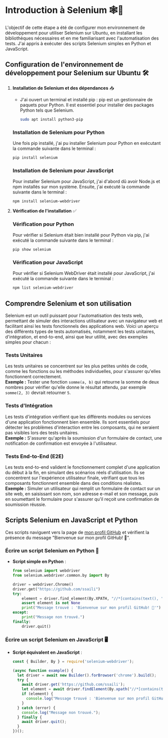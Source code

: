 # Introduction à Selenium 🕸️🔧

L'objectif de cette étape a été de configurer mon environnement de développement pour utiliser Selenium sur Ubuntu, en installant les bibliothèques nécessaires et en me familiarisant avec l'automatisation des tests. J'ai appris à exécuter des scripts Selenium simples en Python et JavaScript.

## Configuration de l'environnement de développement pour Selenium sur Ubuntu 🛠️

1. **Installation de Selenium et des dépendances** 📥
   - J'ai ouvert un terminal et installé pip :
     pip est un gestionnaire de paquets pour Python. Il est essentiel pour installer des packages Python tels que Selenium.
     ```bash
     sudo apt install python3-pip
     ```
   ### Installation de Selenium pour Python

    Une fois pip installé, j'ai pu installer Selenium pour Python en exécutant la commande suivante dans le terminal :
    ```bash
    pip install selenium
    ```
  
    ### Installation de Selenium pour JavaScript
    
    Pour installer Selenium pour JavaScript, j'ai d'abord dû avoir Node.js et npm installés sur mon système. Ensuite, j'ai exécuté la commande suivante dans le terminal :
    ```bash
    npm install selenium-webdriver
    ```

2. **Vérification de l'installation** ✅
    ### Vérification pour Python

    Pour vérifier si Selenium était bien installé pour Python via pip, j'ai exécuté la commande suivante dans le terminal :
    
    ```bash
    pip show selenium
    ```
    ### Vérification pour JavaScript

    Pour vérifier si Selenium WebDriver était installé pour JavaScript, j'ai exécuté la commande suivante dans le terminal :
    ```bash
    npm list selenium-webdriver
    ```

## Comprendre Selenium et son utilisation

Selenium est un outil puissant pour l'automatisation des tests web, permettant de simuler des interactions utilisateur avec un navigateur web et facilitant ainsi les tests fonctionnels des applications web. Voici un aperçu des différents types de tests automatisés, notamment les tests unitaires, d'intégration, et end-to-end, ainsi que leur utilité, avec des exemples simples pour chacun :

### Tests Unitaires
Les tests unitaires se concentrent sur les plus petites unités de code, comme les fonctions ou les méthodes individuelles, pour s'assurer qu'elles fonctionnent correctement.  
**Exemple :** Tester une fonction `somme(a, b)` qui retourne la somme de deux nombres pour vérifier qu'elle donne le résultat attendu, par exemple `somme(2, 3)` devrait retourner `5`.

### Tests d'Intégration
Les tests d'intégration vérifient que les différents modules ou services d'une application fonctionnent bien ensemble. Ils sont essentiels pour détecter les problèmes d'interaction entre les composants, qui ne seraient pas visibles lors des tests unitaires.  
**Exemple :** S'assurer qu'après la soumission d'un formulaire de contact, une notification de confirmation est envoyée à l'utilisateur.

### Tests End-to-End (E2E)
Les tests end-to-end valident le fonctionnement complet d'une application du début à la fin, en simulant des scénarios réels d'utilisation. Ils se concentrent sur l'expérience utilisateur finale, vérifiant que tous les composants fonctionnent ensemble dans des conditions réalistes.  
**Exemple :** Simuler un utilisateur qui remplit un formulaire de contact sur un site web, en saisissant son nom, son adresse e-mail et son message, puis en soumettant le formulaire pour s'assurer qu'il reçoit une confirmation de soumission réussie.

## Scripts Selenium en JavaScript et Python

Ces scripts naviguent vers la page de [mon profil GitHub](https://github.com/ssaili) et vérifient la présence du message "Bienvenue sur mon profil GitHub! 👋".

### Écrire un script Selenium en Python 🐍

- **Script simple en Python** :
  ```python
  from selenium import webdriver
  from selenium.webdriver.common.by import By

  driver = webdriver.Chrome()
  driver.get("https://github.com/ssaili")
  try:
      element = driver.find_element(By.XPATH, "//*[contains(text(), 'Bienvenue sur mon profil GitHub! 👋')]")
      assert element is not None
      print("Message trouvé : 'Bienvenue sur mon profil GitHub! 👋'")
  except:
      print("Message non trouvé.")
  finally:
      driver.quit()
  ```

### Écrire un script Selenium en JavaScript 🖥️

- **Script équivalent en JavaScript** :
  ```javascript
  const { Builder, By } = require('selenium-webdriver');

  (async function example() {
    let driver = await new Builder().forBrowser('chrome').build();
    try {
      await driver.get('https://github.com/ssaili');
      let element = await driver.findElement(By.xpath("//*[contains(text(), 'Bienvenue sur mon profil GitHub! 👋')]"));
      if (element) {
        console.log("Message trouvé : 'Bienvenue sur mon profil GitHub! 👋'");
      }
    } catch (error) {
      console.log("Message non trouvé.");
    } finally {
      await driver.quit();
    }
  })();
  ```
